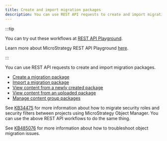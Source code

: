 ```yaml
---
title: Create and import migration packages
description: You can use REST API requests to create and import migration packages.
---
```


:::tip

You can try out these workflows at [REST API Playground](https://www.postman.com/microstrategysdk/workspace/microstrategy-rest-api/folder/16131298-7a6ff268-6e87-449b-a51f-30f134ab54d4?ctx=documentation).

Learn more about MicroStrategy REST API Playground [here](/docs/getting-started/playground.md).

:::

You can use REST API requests to create and import migration packages.

- [Create a migration package](./create-a-migration-package.md)
- [Import a migration package](./import-a-migration-package.md)
- [View content from a newly created package](./view-newly-created-package.md)
- [View content from an uploaded package](./view-uploaded-package.md)
- [Manage content group packages](./manage-content-group-packages.md)

See [KB34475](https://community.microstrategy.com/s/article/KB34475-How-to-migrate-Security-Roles-and-Security-Filters?language=en_US) for more information about how to migrate security roles and security filters between projects using MicroStrategy Object Manager. You can use the above REST API workflows to do the same thing.

See [KB485076](https://community.microstrategy.com/s/article/Troubleshoot-object-migration-RESTful-API-issues) for more information about how to troubleshoot object migration issues.
